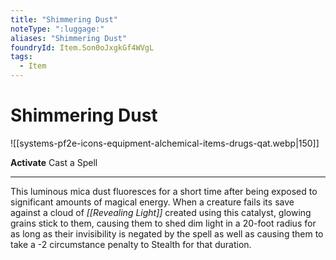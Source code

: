```yaml
---
title: "Shimmering Dust"
noteType: ":luggage:"
aliases: "Shimmering Dust"
foundryId: Item.Son0oJxgkGf4WVgL
tags:
  - Item
---
```


# Shimmering Dust
![[systems-pf2e-icons-equipment-alchemical-items-drugs-qat.webp|150]]

**Activate** Cast a Spell

* * *

This luminous mica dust fluoresces for a short time after being exposed to significant amounts of magical energy. When a creature fails its save against a cloud of _[[Revealing Light]]_ created using this catalyst, glowing grains stick to them, causing them to shed dim light in a 20-foot radius for as long as their invisibility is negated by the spell as well as causing them to take a -2 circumstance penalty to Stealth for that duration.
